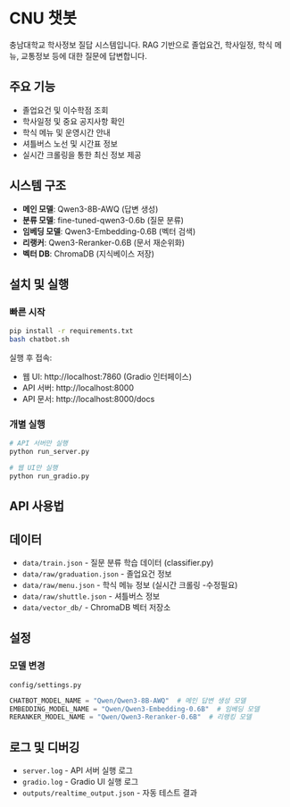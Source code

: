 # CNU 챗봇

충남대학교 학사정보 질답 시스템입니다. RAG 기반으로 졸업요건, 학사일정, 학식 메뉴, 교통정보 등에 대한 질문에 답변합니다.

## 주요 기능

- 졸업요건 및 이수학점 조회
- 학사일정 및 중요 공지사항 확인
- 학식 메뉴 및 운영시간 안내
- 셔틀버스 노선 및 시간표 정보
- 실시간 크롤링을 통한 최신 정보 제공

## 시스템 구조

- **메인 모델**: Qwen3-8B-AWQ (답변 생성)
- **분류 모델**: fine-tuned-qwen3-0.6b (질문 분류)
- **임베딩 모델**: Qwen3-Embedding-0.6B (벡터 검색)
- **리랭커**: Qwen3-Reranker-0.6B (문서 재순위화)
- **벡터 DB**: ChromaDB (지식베이스 저장)

## 설치 및 실행

### 빠른 시작

```bash
pip install -r requirements.txt
bash chatbot.sh
```

실행 후 접속:
- 웹 UI: http://localhost:7860 (Gradio 인터페이스)
- API 서버: http://localhost:8000
- API 문서: http://localhost:8000/docs

### 개별 실행

```bash
# API 서버만 실행
python run_server.py

# 웹 UI만 실행
python run_gradio.py
```

## API 사용법

## 데이터

- `data/train.json` - 질문 분류 학습 데이터 (classifier.py)
- `data/raw/graduation.json` - 졸업요건 정보
- `data/raw/menu.json` - 학식 메뉴 정보 (실시간 크롤링 -수정필요)
- `data/raw/shuttle.json` - 셔틀버스 정보
- `data/vector_db/` - ChromaDB 벡터 저장소

## 설정

### 모델 변경

`config/settings.py`

```python
CHATBOT_MODEL_NAME = "Qwen/Qwen3-8B-AWQ"  # 메인 답변 생성 모델
EMBEDDING_MODEL_NAME = "Qwen/Qwen3-Embedding-0.6B"  # 임베딩 모델
RERANKER_MODEL_NAME = "Qwen/Qwen3-Reranker-0.6B"  # 리랭킹 모델
```


## 로그 및 디버깅

- `server.log` - API 서버 실행 로그
- `gradio.log` - Gradio UI 실행 로그
- `outputs/realtime_output.json` - 자동 테스트 결과


